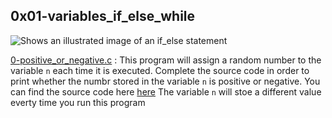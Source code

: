 ## 0x01-variables_if_else_while

<picture>
  <source media="(prefers-color-scheme: dark)" srcset="[https://www.alphacodingskills.com/r/img/r-if-else.png](https://www.tutorialspoint.com/batch_script/images/if_else_statement.jpg)">
  <source media="(prefers-color-scheme: light)" srcset="https://www.tutorialspoint.com/batch_script/images/if_else_statement.jpghttps://www.alphacodingskills.com/r/img/r-if-else.png">
  <img alt="Shows an illustrated image of an if_else statement" src="https://www.tutorialspoint.com/batch_script/images/if_else_statement.jpg">
</picture>


[0-positive_or_negative.c](./0-positive_or_negative) :
 This program will assign a random number to the variable `n` each time it is executed. Complete the source code in order to print whether the numbr stored in the variable `n` is positive or negative.
     You can find the source code here [here](https://github.com/holbertonschool/0x01.c/blob/master/0-positive_or_negative_c)
     The variable `n` will stoe a different value everty time you run this program
